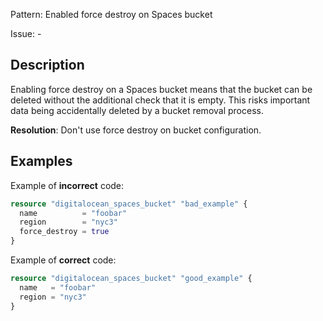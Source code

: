 Pattern: Enabled force destroy on Spaces bucket

Issue: -

## Description

Enabling force destroy on a Spaces bucket means that the bucket can be deleted without the additional check that it is empty. This risks important data being accidentally deleted by a bucket removal process.

**Resolution**: Don't use force destroy on bucket configuration.

## Examples

Example of **incorrect** code:

```terraform
resource "digitalocean_spaces_bucket" "bad_example" {
  name   		= "foobar"
  region 		= "nyc3"
  force_destroy = true
}
```

Example of **correct** code:

```terraform
resource "digitalocean_spaces_bucket" "good_example" {
  name   = "foobar"
  region = "nyc3"
}
```